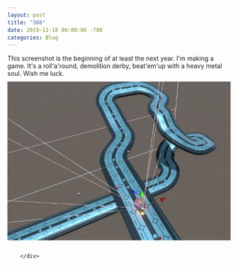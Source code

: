 ```yaml
---
layout: post
title: "368"
date: 2019-11-18 00:00:00 -700
categories: Blog
---
```


<div class="blog-content">
				<div class="paragraph"><span><span>This screenshot is the beginning of at least the next year. I'm making a game. It's a roll'a'round, demolition derby, beat'em'up with a heavy metal soul. Wish me luck.</span></span></div>  <div><div class="wsite-image wsite-image-border-none " style="padding-top:10px;padding-bottom:10px;margin-left:0;margin-right:0;text-align:center"> <a> <img src="/uploads/annotation-2019-11-18-205635_orig.png" alt="Picture" style="width:auto;max-width:100%"> </a> <div style="display:block;font-size:90%"></div> </div></div>

		</div>
        